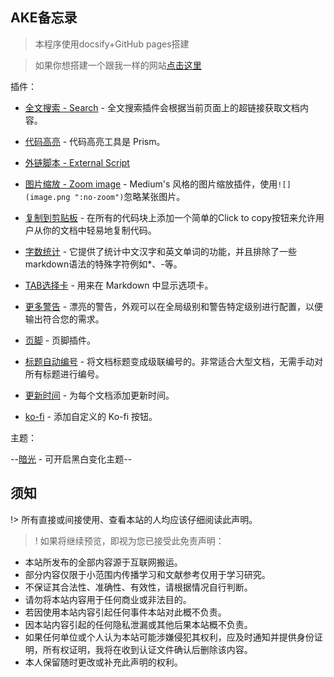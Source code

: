 ## AKE备忘录

> 本程序使用docsify+GitHub pages搭建

> 如果你想搭建一个跟我一样的网站[点击这里](./)

插件：

 - [全文搜索 - Search]() - 全文搜索插件会根据当前页面上的超链接获取文档内容。

 - [代码高亮]() - 代码高亮工具是 Prism。

 - [外链脚本 - External Script]()

 - [图片缩放 - Zoom image]() - Medium's 风格的图片缩放插件，使用`![](image.png ":no-zoom")`忽略某张图片。

 - [复制到剪贴板]() - 在所有的代码块上添加一个简单的Click to copy按钮来允许用户从你的文档中轻易地复制代码。

 - [字数统计]() - 它提供了统计中文汉字和英文单词的功能，并且排除了一些markdown语法的特殊字符例如*、-等。

 - [TAB选择卡](https://jhildenbiddle.github.io/docsify-tabs) - 用来在 Markdown 中显示选项卡。

 - [更多警告](https://github.com/fzankl/docsify-plugin-flexible-alerts) - 漂亮的警告，外观可以在全局级别和警告特定级别进行配置，以便输出符合您的需求。

 - [页脚](https://alertbox.github.io/docsify-footer) - 页脚插件。

 - [标题自动编号](https://github.com/markbattistella/docsify-autoHeaders) -  将文档标题变成级联编号的。非常适合大型文档，无需手动对所有标题进行编号。

 - [更新时间](https://github.com/pfeak/docsify-updated) - 为每个文档添加更新时间。

 - [ko-fi](https://github.com/fcannizzaro/docsify-ko-fi) - 添加自定义的 Ko-fi 按钮。

主题：

 --[暗光](https://github.com/boopathikumar018/docsify-darklight-theme) - 可开启黑白变化主题--

## 须知

!> 所有直接或间接使用、查看本站的人均应该仔细阅读此声明。

>! 如果将继续预览，即视为您已接受此免责声明：

- 本站所发布的全部内容源于互联网搬运。
- 部分内容仅限于小范围内传播学习和文献参考仅用于学习研究。
- 不保证其合法性、准确性、有效性，请根据情况自行判断。
- 请勿将本站内容用于任何商业或非法目的。
- 若因使用本站内容引起任何事件本站对此概不负责。
- 因本站内容引起的任何隐私泄漏或其他后果本站概不负责。
- 如果任何单位或个人认为本站可能涉嫌侵犯其权利，应及时通知并提供身份证明，所有权证明，我将在收到认证文件确认后删除该内容。 
- 本人保留随时更改或补充此声明的权利。